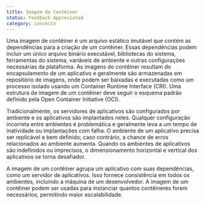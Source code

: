 ```yaml
---
title: Imagem de Contêiner
status: Feedback Appreciated
category: conceito
---
```


Uma imagem de contêiner é um arquivo estático imutável que contém as dependências para a criação de um contêiner. Essas dependências podem incluir um único arquivo binário executável, bibliotecas do sistema, ferramentas do sistema, variáveis de ambiente e outras configurações necessárias da plataforma. As imagens do contêiner resultam do encapsulamento de um aplicativo e geralmente são armazenadas em repositório de imagens, onde podem ser baixadas e executadas como um processo isolado usando um Container Runtime Interface (CRI). Uma estrutura de imagem de um contêiner deve seguir o esquema padrão definido pela Open Container Initiative (OCI).

Tradicionalmente, os servidores de aplicativos são configurados por ambiente e os aplicativos são implantados neles. Qualquer configuração incorreta entre ambientes é problemática e geralmente leva a um tempo de inatividade ou implantações com falha. O ambiente de um aplicativo precisa ser replicável e bem definido; caso contrário, a chance de erros relacionados ao ambiente aumenta. Quando os ambientes de aplicativos são indefinidos ou imprecisos, o dimensionamento horizontal e vertical dos aplicativos se torna desafiador.

A imagem de um contêiner agrupa um aplicativo com suas dependências, como um servidor de aplicativos. Isso fornece consistência em todos os ambientes, incluindo a máquina de um desenvolvedor. A imagem de um contêiner podem ser usadas para instanciar quantos contêineres forem necessários, permitindo maior escalabilidade.
